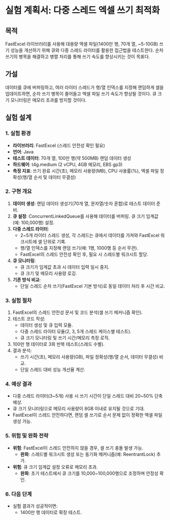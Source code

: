 # 실험 계획서: 다중 스레드 엑셀 쓰기 최적화

## 목적
FastExcel 라이브러리를 사용해 대용량 엑셀 파일(1400만 행, 70개 열, ~5-10GB) 쓰기 성능을 개선하기 위해 큐와 다중 스레드 라이터를 활용한 접근법을 테스트한다. 순차 쓰기의 병목을 해결하고 병렬 처리를 통해 쓰기 속도를 향상시키는 것이 목표다.

## 가설
데이터를 큐에 버퍼링하고, 여러 라이터 스레드가 행/열 인덱스를 지정해 랜덤하게 셀을 업데이트하면, 순차 쓰기 병목이 줄어들고 엑셀 파일 쓰기 속도가 향상될 것이다. 큐 크기 모니터링은 메모리 초과를 방지할 것이다.

## 실험 설계

### 1. 실험 환경
- **라이브러리**: FastExcel (스레드 안전성 확인 필요)
- **언어**: Java
- **테스트 데이터**: 70개 열, 100만 행(약 500MB) 랜덤 데이터 생성
- **하드웨어**: t4g.medium (2 vCPU, 4GB 메모리, EBS gp3)
- **측정 지표**: 쓰기 완료 시간(초), 메모리 사용량(MB), CPU 사용률(%), 엑셀 파일 정확성(행/열 순서 및 데이터 무결성)

### 2. 구현 개요
1. **데이터 생성**: 랜덤 데이터 생성기(70개 열, 문자열/숫자 혼합)로 테스트 데이터 준비.
2. **큐 설정**: ConcurrentLinkedQueue를 사용해 데이터를 버퍼링. 큐 크기 임계값(예: 100,000행) 설정.
3. **다중 스레드 라이터**:
    - 2~5개 라이터 스레드 생성, 각 스레드는 큐에서 데이터를 가져와 FastExcel 워크시트에 셀 단위로 기록.
    - 행/열 인덱스를 지정해 랜덤 쓰기(예: 1행, 1000행 등 순서 무관).
    - FastExcel의 스레드 안전성 확인 후, 필요 시 스레드별 워크시트 할당.
4. **큐 모니터링**:
    - 큐 크기가 임계값 초과 시 데이터 입력 일시 중지.
    - 큐 크기 및 메모리 사용량 로깅.
5. **기존 방식 비교**:
    - 단일 스레드 순차 쓰기(FastExcel 기본 방식)로 동일 데이터 처리 후 시간 비교.

### 3. 실험 절차
1. FastExcel의 스레드 안전성 문서 및 코드 분석(셀 쓰기 메커니즘 확인).
2. 테스트 코드 작성:
    - 데이터 생성 및 큐 입력 모듈.
    - 다중 스레드 라이터 모듈(2, 3, 5개 스레드 케이스별 테스트).
    - 큐 크기 모니터링 및 쓰기 시간/메모리 측정 로직.
3. 100만 행 데이터로 3회 반복 테스트(스레드 수별).
4. 결과 분석:
    - 쓰기 시간(초), 메모리 사용량(GB), 파일 정확성(행/열 순서, 데이터 무결성) 비교.
    - 단일 스레드 대비 성능 개선율 계산.

### 4. 예상 결과
- 다중 스레드 라이터(3~5개) 사용 시 쓰기 시간이 단일 스레드 대비 20~50% 단축 예상.
- 큐 크기 모니터링으로 메모리 사용량이 8GB 이내로 유지될 것으로 기대.
- FastExcel이 스레드 안전하다면, 랜덤 셀 쓰기로 순서 문제 없이 정확한 엑셀 파일 생성 가능.

### 5. 위험 및 완화 전략
- **위험**: FastExcel이 스레드 안전하지 않을 경우, 셀 쓰기 충돌 발생 가능.
    - **완화**: 스레드별 워크시트 생성 또는 동기화 메커니즘(예: ReentrantLock) 추가.
- **위험**: 큐 크기 임계값 설정 오류로 메모리 초과.
    - **완화**: 초기 테스트에서 큐 크기를 10,000~100,000행으로 조정하며 안정성 확인.

### 6. 다음 단계
- 실험 결과가 성공적이면:
    - 1400만 행 데이터로 확장 테스트.